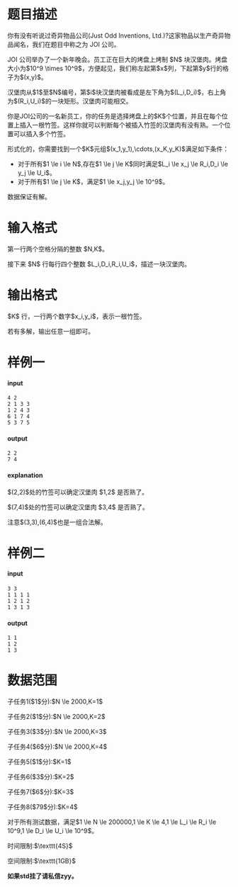 # 题目描述

<p>你有没有听说过奇异物品公司(Just Odd Inventions, Ltd.)?这家物品以生产奇异物品闻名，我们在题目中称之为 JOI 公司。</p>
<p>JOI 公司举办了一个新年晚会。员工正在巨大的烤盘上烤制 $N$ 块汉堡肉。烤盘大小为$10^9 \times 10^9$，方便起见，我们称左起第$x$列，下起第$y$行的格子为$(x,y)$。</p>
<p>汉堡肉从$1$至$N$编号，第$i$块汉堡肉被看成是左下角为$(L_i,D_i)$，右上角为$(R_i,U_i)$的一块矩形。汉堡肉可能相交。</p>
<p>你是JOI公司的一名新员工，你的任务是选择烤盘上的$K$个位置，并且在每个位置上插入一根竹签。这样你就可以判断每个被插入竹签的汉堡肉有没有熟。一个位置可以插入多个竹签。</p>
<p>形式化的，你需要找到一个$K$元组$(x_1,y_1),\cdots,(x_K,y_K)$满足如下条件：</p>
<ul><li>对于所有$1 \le i \le N$,存在$1 \le j \le K$同时满足$L_i \le x_j \le R_i,D_i \le y_j \le U_i$。</li>
<li>对于所有$1 \le j \le K$，满足$1 \le x_j,y_j \le 10^9$。</li>
</ul><p>数据保证有解。</p>

# 输入格式


<p>第一行两个空格分隔的整数 $N,K$。</p>
<p>接下来 $N$ 行每行四个整数 $L_i,D_i,R_i,U_i$，描述一块汉堡肉。</p>

# 输出格式


<p>$K$ 行，一行两个数字$x_i,y_i$，表示一根竹签。</p>
<p>若有多解，输出任意一组即可。</p>

# 样例一


<h4>input</h4>
<pre><code class="sh_plain">4 2
2 1 3 3 
1 2 4 3 
6 1 7 4
5 3 7 5</code></pre>
<h4>output</h4>
<pre><code class="sh_plain">2 2
7 4</code></pre>
<h4>explanation</h4>
<p>$(2,2)$处的竹签可以确定汉堡肉 $1,2$ 是否熟了。</p>
<p>$(7,4)$处的竹签可以确定汉堡肉 $3,4$ 是否熟了。</p>
<p>注意$(3,3),(6,4)$也是一组合法解。</p>

# 样例二


<h4>input</h4>
<pre><code class="sh_plain">3 3
1 1 1 1
1 2 1 2
1 3 1 3</code></pre>
<h4>output</h4>
<pre><code class="sh_plain">1 1
1 2
1 3</code></pre>

# 数据范围


<p>子任务1($1$分):$N \le 2000,K=1$</p>
<p>子任务2($1$分):$N \le 2000,K=2$</p>
<p>子任务3($3$分):$N \le 2000,K=3$</p>
<p>子任务4($6$分):$N \le 2000,K=4$</p>
<p>子任务5($1$分):$K=1$</p>
<p>子任务6($3$分):$K=2$</p>
<p>子任务7($6$分):$K=3$</p>
<p>子任务8($79$分):$K=4$</p>
<p>对于所有测试数据，满足$1 \le N \le 200000,1 \le K \le 4,1 \le L_i \le R_i \le 10^9,1 \le D_i \le U_i \le 10^9$。</p>
<p>时间限制:$\texttt{4S}$</p>
<p>空间限制:$\texttt{1GB}$</p>
<p><strong>如果std挂了请私信zyy。</strong></p>

